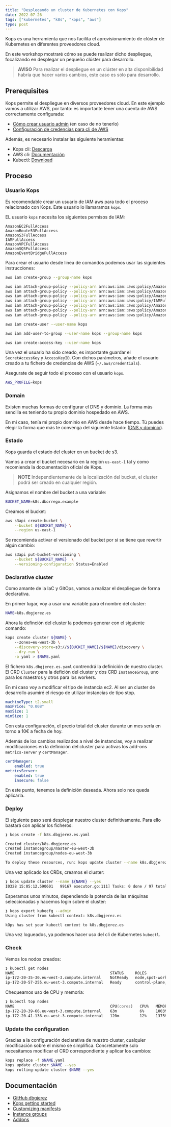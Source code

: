 ```yaml
---
title: "Desplegando un cluster de Kubernetes con Kops"
date: 2022-07-26
tags: ["kubernetes", "k8s", "kops", "aws"]
type: post
---
```

Kops es una herramienta que nos facilita el aprovisionamiento de clúster de Kubernetes en diferentes proveedores cloud. 

En este workshop mostraré cómo se puede realizar dicho despliegue, focalizando en desplegar un pequeño clúster para desarrollo. 
<!--more-->
> **AVISO** Para realizar el despliegue en un clúster en alta disponibilidad habría que hacer varios cambios, este caso es sólo para desarrollo.

## Prerequisites
Kops permite el despliegue en diversos proveedores cloud. En este ejemplo vamos a utilizar AWS, por tanto: es importante tener una cuenta de AWS correctamente configurada:

* [Cómo crear usuario admin](https://docs.aws.amazon.com/sdk-for-go/v1/developer-guide/configuring-sdk.html#specifying-credentials) (en caso de no tenerlo)
* [Configuración de credencias para cli de AWS](https://docs.aws.amazon.com/sdk-for-go/v1/developer-guide/configuring-sdk.html#specifying-credentials)

Además, es necesario instalar las siguiente heramientas:

* Kops cli: [Descarga](https://kops.sigs.k8s.io/getting_started/install/)
* AWS cli: [Documentación](https://aws.amazon.com/cli/)
* Kubectl: [Download](https://kubernetes.io/docs/tasks/tools/install-kubectl-linux/)

## Proceso

### Usuario Kops
Es recomendable crear un usuario de IAM aws para todo el proceso relacionado con Kops. Este usuario lo llamaramos ```kops```.

EL usuario ```kops``` necesita los siguientes permisos de IAM:

```properties
AmazonEC2FullAccess
AmazonRoute53FullAccess
AmazonS3FullAccess
IAMFullAccess
AmazonVPCFullAccess
AmazonSQSFullAccess
AmazonEventBridgeFullAccess
```

Para crear el usuario desde linea de comandos podemos usar las siguientes instrucciones: 

```zsh
aws iam create-group --group-name kops

aws iam attach-group-policy --policy-arn arn:aws:iam::aws:policy/AmazonEC2FullAccess --group-name kops
aws iam attach-group-policy --policy-arn arn:aws:iam::aws:policy/AmazonRoute53FullAccess --group-name kops
aws iam attach-group-policy --policy-arn arn:aws:iam::aws:policy/AmazonS3FullAccess --group-name kops
aws iam attach-group-policy --policy-arn arn:aws:iam::aws:policy/IAMFullAccess --group-name kops
aws iam attach-group-policy --policy-arn arn:aws:iam::aws:policy/AmazonVPCFullAccess --group-name kops
aws iam attach-group-policy --policy-arn arn:aws:iam::aws:policy/AmazonSQSFullAccess --group-name kops
aws iam attach-group-policy --policy-arn arn:aws:iam::aws:policy/AmazonEventBridgeFullAccess --group-name kops

aws iam create-user --user-name kops

aws iam add-user-to-group --user-name kops --group-name kops

aws iam create-access-key --user-name kops
```

Una vez el usuario ha sido creado, es importante guardar el  ```SecretAccessKey``` y ```AccessKeyID```. Con dichos parámetros, añade el usuario creado a tu fichero de credencias de AWS (```~/.aws/credentials```).

Asegurate de seguir todo el proceso con el usuario ```kops```.

```zsh
AWS_PROFILE=kops
```

### Domain
Existen muchas formas de configurar el DNS y dominio. La forma más sencilla es teniendo tu propio dominio hospedado en AWS. 

En mi caso, tenía mi propio dominio en AWS desde hace tiempo. Tú puedes elegir la forma que más te convenga del siguiente listado: ([DNS y dominio](https://kops.sigs.k8s.io/getting_started/aws/#configure-dns)).

### Estado
Kops guarda el estado del cluster en un bucket de s3.

Vamos a crear el bucket necesario en la región ```us-east-1``` tal y como recomienda la documentación oficial de Kops.

> **NOTE** Independientemente de la localización del bucket, el cluster podrá ser creado en cualquier región.

Asignamos el nombre del bucket a una variable: 

```zsh
BUCKET_NAME=k8s.dborrego.example
```

Creamos el bucket:

```zsh
aws s3api create-bucket \
    --bucket ${BUCKET_NAME} \
    --region us-east-1
```

Se recomienda activar el versionado del bucket por si se tiene que revertir algún cambio:

```zsh
aws s3api put-bucket-versioning \
    --bucket ${BUCKET_NAME}  \
    --versioning-configuration Status=Enabled
```

### Declarative cluster
Como amante de la IaC y GitOps, vamos a realizar el despliegue de forma declarativa. 

En primer lugar, voy a usar una variable para el nombre del cluster:

```zsh
NAME=k8s.dbgjerez.es
```

Ahora la definción del cluster la podemos generar con el siguiente comando: 

```zsh
kops create cluster ${NAME} \                   
    --zones=eu-west-3b \
    --discovery-store=s3://${BUCKET_NAME}/${NAME}/discovery \
    --dry-run \
    -o yaml > $NAME.yaml
```

El fichero ```k8s.dbgjerez.es.yaml``` contrendrá la definición de nuestro cluster. El CRD ```Cluster``` para la defición del cluster y dos CRD  ```InstanceGroup```, uno para los maestros y otros para los workers.

En mi caso voy a modificar el tipo de instancia ec2. Al ser un cluster de desarrollo asumiré el riesgo de utilizar instancias de tipo stop. 

```yaml
machineType: t2.small
maxPrice: "0.008"
maxSize: 1
minSize: 1
```

Con esta configuración, el precio total del cluster durante un mes sería en torno a 10€ a fecha de hoy.

Además de los cambios realizados a nivel de instancias, voy a realizar modificaciones en la definición del cluster para activas los add-ons ```metrics-server``` y ```certManager```. 

```yaml
certManager:
    enabled: true
metricsServer:
    enabled: true
    insecure: false
```

En este punto, tenemos la definición deseada. Ahora solo nos queda aplicarla. 

### Deploy

El siguiente paso será desplegar nuestro cluster definitivamente. Para ello bastará con aplicar los ficheros: 

```zsh
❯ kops create -f k8s.dbgjerez.es.yaml

Created cluster/k8s.dbgjerez.es
Created instancegroup/master-eu-west-3b
Created instancegroup/nodes-eu-west-3b

To deploy these resources, run: kops update cluster --name k8s.dbgjerez.es --yes
```

Una vez aplicado los CRDs, creamos el cluster: 

```zsh
❯ kops update cluster --name ${NAME} --yes
I0328 15:05:12.590601   99167 executor.go:111] Tasks: 0 done / 97 total; 49 can run
```

Esperamos unos minutos, dependiendo la potencia de las máquinas seleccionadas y hacemos login sobre el cluster:

```zsh
❯ kops export kubecfg --admin
Using cluster from kubectl context: k8s.dbgjerez.es

kOps has set your kubectl context to k8s.dbgjerez.es
```

Una vez logueados, ya podemos hacer uso del cli de Kubernetes ```kubectl```.

### Check

Vemos los nodos creados: 
```zsh
❯ kubectl get nodes
NAME                                          STATUS     ROLES                              AGE   VERSION
ip-172-20-35-30.eu-west-3.compute.internal    NotReady   node,spot-worker                   24s   v1.23.5
ip-172-20-57-255.eu-west-3.compute.internal   Ready      control-plane,master,spot-worker   97s   v1.23.5
```

Chequeamos uso de CPU y memoria:
```zsh
❯ kubectl top nodes
NAME                                          CPU(cores)   CPU%   MEMORY(bytes)   MEMORY%   
ip-172-20-39-66.eu-west-3.compute.internal    63m          6%     1003Mi          53%       
ip-172-20-41-136.eu-west-3.compute.internal   120m         12%    1375Mi          73%       
```

### Update the configuration
Gracias a la configuración declarativa de nuestro cluster, cualquier modificación sobre el mismo se simplifica. Concretamente solo necesitamos modificar el CRD correspondiente y aplicar los cambios: 

```zsh
kops replace -f $NAME.yaml
kops update cluster $NAME --yes
kops rolling-update cluster $NAME --yes
```

## Documentación
* [GitHub dbgjerez](https://github.com/dbgjerez/kops-aws)
* [Kops getting started](https://kops.sigs.k8s.io/getting_started/aws/)
* [Customizing manifests](https://kops.sigs.k8s.io/manifests_and_customizing_via_api/#using-a-manifest-to-manage-kops-clusters)
* [Instance groups](https://kops.sigs.k8s.io/tutorial/working-with-instancegroups/#converting-an-instance-group-to-use-spot-instances)
* [Addons](https://kops.sigs.k8s.io/addons/)